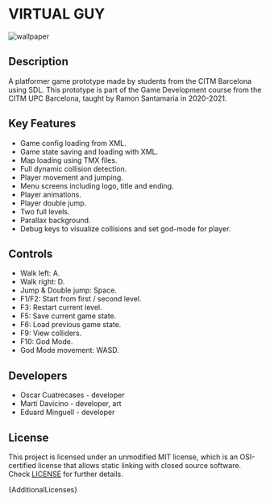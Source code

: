 # VIRTUAL GUY

![wallpaper](https://github.com/OCA99/PlatformerGame/blob/master/Images/wallpaper.PNG?raw=true)

## Description

A platformer game prototype made by students from the CITM Barcelona using SDL. This prototype is part of the Game Development course from the CITM UPC Barcelona, taught by Ramon Santamaria in 2020-2021.

## Key Features

 - Game config loading from XML.
 - Game state saving and loading with XML.
 - Map loading using TMX files.
 - Full dynamic collision detection.
 - Player movement and jumping.
 - Menu screens including logo, title and ending.
 - Player animations.
 - Player double jump.
 - Two full levels.
 - Parallax background.
 - Debug keys to visualize collisions and set god-mode for player.
 
## Controls

 - Walk left: A.
 - Walk right: D.
 - Jump & Double jump: Space.
 - F1/F2: Start from first / second level.
 - F3: Restart current level.
 - F5: Save current game state.
 - F6: Load previous game state.
 - F9: View colliders.
 - F10: God Mode.
 - God Mode movement: WASD.

## Developers

 - Oscar Cuatrecases - developer
 - Martí Davicino - developer, art
 - Eduard Minguell - developer


## License

This project is licensed under an unmodified MIT license, which is an OSI-certified license that allows static linking with closed source software. Check [LICENSE](LICENSE.md) for further details.

{AdditionalLicenses}
